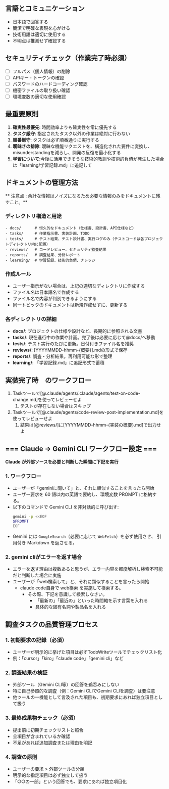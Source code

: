 ## 言語とコミュニケーション
- 日本語で回答する
- 簡潔で明確な表現を心がける
- 技術用語は適切に使用する
- 不明点は推測せず確認する

## セキュリティチェック（作業完了時必須）
- [ ] フルパス（個人情報）の削除
- [ ] APIキー・トークンの確認
- [ ] パスワードのハードコーディング確認
- [ ] 機密ファイルの取り扱い確認
- [ ] 環境変数の適切な使用確認

## 最重要原則
1. **確実性最優先**: 時間効率よりも確実性を常に優先する
2. **タスク厳守**: 指定されたタスク以外の作業は絶対に行わない
3. **順番厳守**: タスクは必ず順番通りに実行する
4. **曖昧さの排除**: 曖昧な機能リクエストを、構造化された要件に変換し、misunderstandingを減らし、開発の反復を最小化する
5. **学習について**:今後に活用できそうな技術的教訓や技術的負債が発生した場合は「learning/学習記録.md」に追記して

## ドキュメントの管理方法
** 注意点 : 余計な情報はノイズになるため必要な情報のみをドキュメントに残すこと。**

### ディレクトリ構造と用途
```
- docs/      # 恒久的なドキュメント（仕様書、設計書、API仕様など）
- tasks/     # 作業指示書、実装計画、TODO
- tests/     # テスト結果、テスト設計書、実行ログのみ（テストコードは各プロジェクトディレクトリ内に配置）
- reviews/   # コードレビュー、セキュリティ監査結果
- reports/   # 調査結果、分析レポート
- learning/  # 学習記録、技術的負債、ナレッジ
```

### 作成ルール
- ユーザー指示がない場合は、上記の適切なディレクトリに作成する
- ファイル名は日本語名で作成する
- ファイル名で内容が判別できるようにする
- 同一トピックのドキュメントは新規作成せずに、更新する

### 各ディレクトリの詳細
- **docs/**: プロジェクトの仕様や設計など、長期的に参照される文書
- **tasks/**: 現在進行中の作業や計画。完了後は必要に応じて@docs/へ移動
- **tests/**: テスト実行のたびに更新。日付付きファイル名を推奨
- **reviews/**: [YYYYMMDD-hhmm-{概要}].mdの形式で保存
- **reports/**: 調査・分析結果。再利用可能な形で整理
- **learning/**: 「学習記録.md」に追記形式で蓄積

## 実装完了時　のワークフロー
1. Taskツールで[@.claude/agents/.claude/agents/test-on-code-change.md]を使ってレビューせよ
   1. テストが存在しない場合はスキップ
2. Taskツールで[@.claude/agents/code-review-post-implementation.md]を使ってレビューせよ
   1. 結果は[@reviews/]に[YYYYMMDD-hhmm-{実装の概要}.md]で出力せよ

##  === Claude → Gemini CLI ワークフロー設定 ===
**Claude が外部ソースを必要と判断した瞬間に下記を実行**
### 1. ワークフロー
- ユーザーが「geminiに聞いて」と、それに類似することを言ったら開始
- ユーザー要求を 60 語以内の英語で要約し、環境変数 PROMPT に格納する。
- 以下のコマンドで Gemini CLI を非対話的に呼び出す:
  ```bash
  gemini -p <<EOF
  $PROMPT
  EOF
   ````

* Gemini には `GoogleSearch`（必要に応じて `WebFetch`）を必ず使用させ、
  引用付き Markdown を返させる。

### 2. gemini cliがエラーを返す場合
- エラーを返す理由は複数あると思うが、エラー内容を都度解析し検索不可能だと判断した場合に実施
- ユーザーが「web検索して」と、それに類似することを言ったら開始
  - claude code自身で web検索 を実施して検索する。
    - その際、下記を意識して検索しなさい。
      - 「最新の」「最近の」といった時間軸を示す言葉を入れる
      - 具体的な固有名詞や製品名を入れる

## 調査タスクの品質管理プロセス
### 1. 初期要求の記録（必須）
- ユーザーが明示的に挙げた項目は必ずTodoWriteツールでチェックリスト化
- 例：「cursor」「kiro」「claude code」「gemini cli」など
### 2. 調査結果の検証
- 外部ツール（Gemini CLI等）の回答を鵜呑みにしない
- 特に自己参照的な調査（例：Gemini CLIでGemini CLIを調査）は要注意
- 他ツールの一機能として言及された項目も、初期要求にあれば独立項目として扱う
### 3. 最終成果物チェック（必須）
- 提出前に初期チェックリストと照合
- 全項目が含まれているか確認
- 不足があれば追加調査または理由を明記
### 4. 調査の原則
- ユーザーの要求 > 外部ツールの分類
- 明示的な指定項目は必ず独立して扱う
- 「○○の一部」という回答でも、要求にあれば独立項目化
